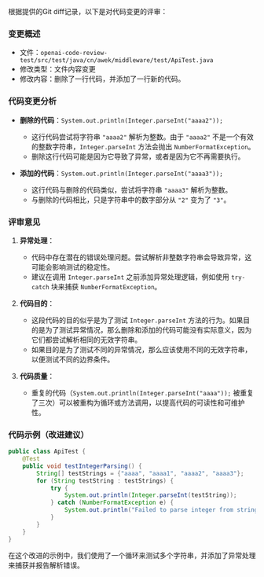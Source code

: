 根据提供的Git diff记录，以下是对代码变更的评审：

### 变更概述
- 文件：`openai-code-review-test/src/test/java/cn/awek/middleware/test/ApiTest.java`
- 修改类型：文件内容变更
- 修改内容：删除了一行代码，并添加了一行新的代码。

### 代码变更分析
- **删除的代码**：`System.out.println(Integer.parseInt("aaaa2"));`
  - 这行代码尝试将字符串 `"aaaa2"` 解析为整数。由于 `"aaaa2"` 不是一个有效的整数字符串，`Integer.parseInt` 方法会抛出 `NumberFormatException`。
  - 删除这行代码可能是因为它导致了异常，或者是因为它不再需要执行。

- **添加的代码**：`System.out.println(Integer.parseInt("aaaa3"));`
  - 这行代码与删除的代码类似，尝试将字符串 `"aaaa3"` 解析为整数。
  - 与删除的代码相比，只是字符串中的数字部分从 `"2"` 变为了 `"3"`。

### 评审意见
1. **异常处理**：
   - 代码中存在潜在的错误处理问题。尝试解析非整数字符串会导致异常，这可能会影响测试的稳定性。
   - 建议在调用 `Integer.parseInt` 之前添加异常处理逻辑，例如使用 `try-catch` 块来捕获 `NumberFormatException`。

2. **代码目的**：
   - 这段代码的目的似乎是为了测试 `Integer.parseInt` 方法的行为。如果目的是为了测试异常情况，那么删除和添加的代码可能没有实际意义，因为它们都尝试解析相同的无效字符串。
   - 如果目的是为了测试不同的异常情况，那么应该使用不同的无效字符串，以便测试不同的边界条件。

3. **代码质量**：
   - 重复的代码（`System.out.println(Integer.parseInt("aaaa"));` 被重复了三次）可以被重构为循环或方法调用，以提高代码的可读性和可维护性。

### 代码示例（改进建议）
```java
public class ApiTest {
    @Test
    public void testIntegerParsing() {
        String[] testStrings = {"aaaa", "aaaa1", "aaaa2", "aaaa3"};
        for (String testString : testStrings) {
            try {
                System.out.println(Integer.parseInt(testString));
            } catch (NumberFormatException e) {
                System.out.println("Failed to parse integer from string: " + testString);
            }
        }
    }
}
```
在这个改进的示例中，我们使用了一个循环来测试多个字符串，并添加了异常处理来捕获并报告解析错误。